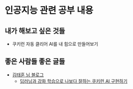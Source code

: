 # 인공지능 관련 공부 내용

## 내가 해보고 싶은 것들

- 쿠키런 자동 클리어 AI를 내 힘으로 만들어보기

## 좋은 사람들 좋은 글들

- [김태훈 님 블로그](https://carpedm20.github.io/about/)
  - [딥러닝과 강화 학습으로 나보다 잘하는 쿠키런 AI 구현하기](https://www.slideshare.net/deview/ai-67608549)
